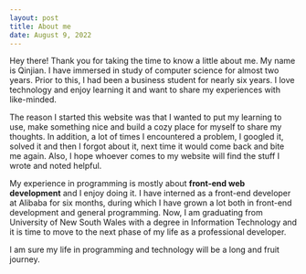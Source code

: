 ```yaml
---
layout: post
title: About me
date: August 9, 2022
---
```


Hey there! Thank you for taking the time to know a little about me. My name is Qinjian. I have immersed in study of computer science for almost two years. Prior to this, I had been a business student for nearly six years. I love technology and enjoy learning it and want to share my experiences with like-minded.

The reason I started this website was that I wanted to put my learning to use, make something nice and build a cozy place for myself to share my thoughts. In addition, a lot of times I encountered a problem, I googled it, solved it and then I forgot about it, next time it would come back and bite me again. Also, I hope whoever comes to my website will find the stuff I wrote and noted helpful.

My experience in programming is mostly about **front-end web development** and I enjoy doing it. I have interned as a front-end developer at Alibaba for six months, during which I have grown a lot both in front-end development and general programming. Now, I am graduating from University of New South Wales with a degree in Information Technology and it is time to move to the next phase of my life as a professional developer.

I am sure my life in programming and technology will be a long and fruit journey.
